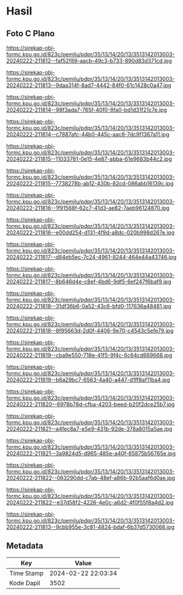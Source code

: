 # Hasil

## Foto C Plano

https://sirekap-obj-formc.kpu.go.id/823c/pemilu/pdpr/35/13/14/20/13/3513142013003-20240222-211812--faf52f89-aacb-49c3-b733-890d83d371cd.jpg

https://sirekap-obj-formc.kpu.go.id/823c/pemilu/pdpr/35/13/14/20/13/3513142013003-20240222-211813--9daa314f-8ad7-4442-84f0-61c1428c0a47.jpg

https://sirekap-obj-formc.kpu.go.id/823c/pemilu/pdpr/35/13/14/20/13/3513142013003-20240222-211814--98f3ada7-765f-40f0-8fa0-bd1d31f21c7e.jpg

https://sirekap-obj-formc.kpu.go.id/823c/pemilu/pdpr/35/13/14/20/13/3513142013003-20240222-211814--c7887afc-44b0-445c-aac8-7dc9f1367a11.jpg

https://sirekap-obj-formc.kpu.go.id/823c/pemilu/pdpr/35/13/14/20/13/3513142013003-20240222-211815--11033781-0e15-4e87-abba-61e9683b44c2.jpg

https://sirekap-obj-formc.kpu.go.id/823c/pemilu/pdpr/35/13/14/20/13/3513142013003-20240222-211815--7738278b-ab12-430b-82cd-086abb16139c.jpg

https://sirekap-obj-formc.kpu.go.id/823c/pemilu/pdpr/35/13/14/20/13/3513142013003-20240222-211816--1f91568f-62c7-41d3-ae82-7aeb96124870.jpg

https://sirekap-obj-formc.kpu.go.id/823c/pemilu/pdpr/35/13/14/20/13/3513142013003-20240222-211816--e00dd254-d131-4f9d-a8dc-020b998d267e.jpg

https://sirekap-obj-formc.kpu.go.id/823c/pemilu/pdpr/35/13/14/20/13/3513142013003-20240222-211817--d84eb5ec-7c24-4961-8244-464e44a43746.jpg

https://sirekap-obj-formc.kpu.go.id/823c/pemilu/pdpr/35/13/14/20/13/3513142013003-20240222-211817--8b646d4e-c8ef-4bd6-9df5-6ef247f6baf9.jpg

https://sirekap-obj-formc.kpu.go.id/823c/pemilu/pdpr/35/13/14/20/13/3513142013003-20240222-211818--31df36b6-0a52-43c6-bfd0-117636a48481.jpg

https://sirekap-obj-formc.kpu.go.id/823c/pemilu/pdpr/35/13/14/20/13/3513142013003-20240222-211818--8f95663d-2d0f-4406-9e70-c4543c5efe79.jpg

https://sirekap-obj-formc.kpu.go.id/823c/pemilu/pdpr/35/13/14/20/13/3513142013003-20240222-211819--cba9e550-718e-41f5-9f4c-6c64cd669668.jpg

https://sirekap-obj-formc.kpu.go.id/823c/pemilu/pdpr/35/13/14/20/13/3513142013003-20240222-211819--b6a29bc7-6563-4a40-a447-d1ff8af11ba4.jpg

https://sirekap-obj-formc.kpu.go.id/823c/pemilu/pdpr/35/13/14/20/13/3513142013003-20240222-211820--6978b78d-cfba-4203-beed-b20f2dce25b7.jpg

https://sirekap-obj-formc.kpu.go.id/823c/pemilu/pdpr/35/13/14/20/13/3513142013003-20240222-211821--a4fec8a7-e5e9-431b-92de-378a8015a5ae.jpg

https://sirekap-obj-formc.kpu.go.id/823c/pemilu/pdpr/35/13/14/20/13/3513142013003-20240222-211821--3a9824d5-d965-485e-a40f-65875b56765e.jpg

https://sirekap-obj-formc.kpu.go.id/823c/pemilu/pdpr/35/13/14/20/13/3513142013003-20240222-211822--063290dd-c7ab-48ef-a86b-92b5aaf6d0ae.jpg

https://sirekap-obj-formc.kpu.go.id/823c/pemilu/pdpr/35/13/14/20/13/3513142013003-20240222-211822--e37d58f2-4226-4e0c-a6d2-4f0f55f8a4d2.jpg

https://sirekap-obj-formc.kpu.go.id/823c/pemilu/pdpr/35/13/14/20/13/3513142013003-20240222-211813--9cbb955e-3c81-4824-bdaf-6b37d5730068.jpg


## Metadata

| Key        | Value               |
| ---------- | ------------------- |
| Time Stamp | 2024-02-22 22:03:34 |
| Kode Dapil | 3502                |



